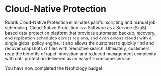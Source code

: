 # Cloud-Native Protection

Rubrik Cloud-Native Protection eliminates painful scripting and manual job scheduling. Cloud-Native Protection is a Software as a Service \(SaaS\) based data protection platform that provides automated backup, recovery, and replication schedules across regions, and even across clouds with a single global policy engine. It also allows the customer to quickly find and recover snapshots or files with predictive search. Ultimately, customers reap the benefits of rapid innovation and reduced management complexity with data protection delivered as an easy-to-consume service.

You have now completed the Nephology badge!